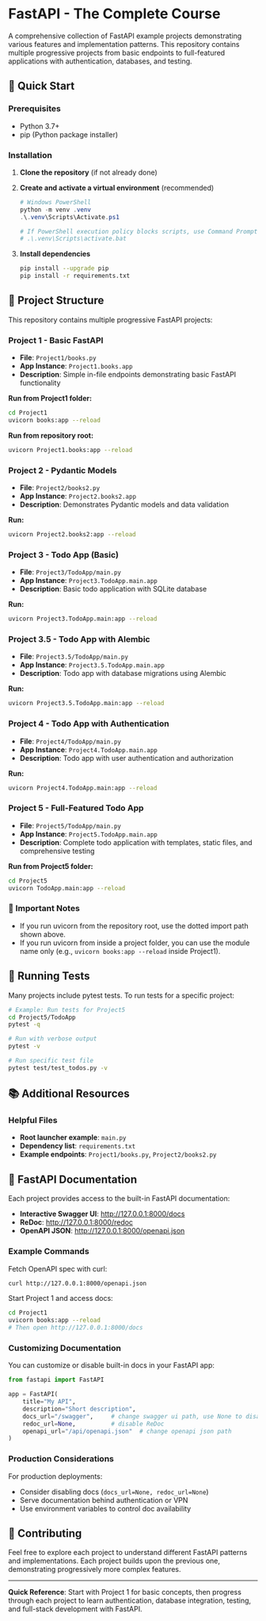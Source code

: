 # FastAPI - The Complete Course

A comprehensive collection of FastAPI example projects demonstrating various features and implementation patterns. This repository contains multiple progressive projects from basic endpoints to full-featured applications with authentication, databases, and testing.

## 🚀 Quick Start

### Prerequisites
- Python 3.7+
- pip (Python package installer)

### Installation

1. **Clone the repository** (if not already done)
2. **Create and activate a virtual environment** (recommended)
   ```powershell
   # Windows PowerShell
   python -m venv .venv
   .\.venv\Scripts\Activate.ps1
   
   # If PowerShell execution policy blocks scripts, use Command Prompt:
   # .\.venv\Scripts\activate.bat
   ```

3. **Install dependencies**
   ```bash
   pip install --upgrade pip
   pip install -r requirements.txt
   ```

## 📁 Project Structure

This repository contains multiple progressive FastAPI projects:

### Project 1 - Basic FastAPI
- **File**: `Project1/books.py`
- **App Instance**: `Project1.books.app`
- **Description**: Simple in-file endpoints demonstrating basic FastAPI functionality

**Run from Project1 folder:**
```bash
cd Project1
uvicorn books:app --reload
```

**Run from repository root:**
```bash
uvicorn Project1.books:app --reload
```

### Project 2 - Pydantic Models
- **File**: `Project2/books2.py`
- **App Instance**: `Project2.books2.app`
- **Description**: Demonstrates Pydantic models and data validation

**Run:**
```bash
uvicorn Project2.books2:app --reload
```

### Project 3 - Todo App (Basic)
- **File**: `Project3/TodoApp/main.py`
- **App Instance**: `Project3.TodoApp.main.app`
- **Description**: Basic todo application with SQLite database

**Run:**
```bash
uvicorn Project3.TodoApp.main:app --reload
```

### Project 3.5 - Todo App with Alembic
- **File**: `Project3.5/TodoApp/main.py`
- **App Instance**: `Project3.5.TodoApp.main.app`
- **Description**: Todo app with database migrations using Alembic

**Run:**
```bash
uvicorn Project3.5.TodoApp.main:app --reload
```

### Project 4 - Todo App with Authentication
- **File**: `Project4/TodoApp/main.py`
- **App Instance**: `Project4.TodoApp.main.app`
- **Description**: Todo app with user authentication and authorization

**Run:**
```bash
uvicorn Project4.TodoApp.main:app --reload
```

### Project 5 - Full-Featured Todo App
- **File**: `Project5/TodoApp/main.py`
- **App Instance**: `Project5.TodoApp.main.app`
- **Description**: Complete todo application with templates, static files, and comprehensive testing

**Run from Project5 folder:**
```bash
cd Project5
uvicorn TodoApp.main:app --reload
```

### 📝 Important Notes
- If you run uvicorn from the repository root, use the dotted import path shown above.
- If you run uvicorn from inside a project folder, you can use the module name only (e.g., `uvicorn books:app --reload` inside Project1).

## 🧪 Running Tests

Many projects include pytest tests. To run tests for a specific project:

```bash
# Example: Run tests for Project5
cd Project5/TodoApp
pytest -q

# Run with verbose output
pytest -v

# Run specific test file
pytest test/test_todos.py -v
```

## 📚 Additional Resources

### Helpful Files
- **Root launcher example**: `main.py`
- **Dependency list**: `requirements.txt`
- **Example endpoints**: `Project1/books.py`, `Project2/books2.py`

## 📖 FastAPI Documentation

Each project provides access to the built-in FastAPI documentation:

- **Interactive Swagger UI**: http://127.0.0.1:8000/docs
- **ReDoc**: http://127.0.0.1:8000/redoc
- **OpenAPI JSON**: http://127.0.0.1:8000/openapi.json

### Example Commands

Fetch OpenAPI spec with curl:
```bash
curl http://127.0.0.1:8000/openapi.json
```

Start Project 1 and access docs:
```bash
cd Project1
uvicorn books:app --reload
# Then open http://127.0.0.1:8000/docs
```

### Customizing Documentation

You can customize or disable built-in docs in your FastAPI app:

```python
from fastapi import FastAPI

app = FastAPI(
    title="My API",
    description="Short description",
    docs_url="/swagger",     # change swagger ui path, use None to disable
    redoc_url=None,          # disable ReDoc
    openapi_url="/api/openapi.json"  # change openapi json path
)
```

### Production Considerations

For production deployments:
- Consider disabling docs (`docs_url=None, redoc_url=None`)
- Serve documentation behind authentication or VPN
- Use environment variables to control doc availability

## 🤝 Contributing

Feel free to explore each project to understand different FastAPI patterns and implementations. Each project builds upon the previous one, demonstrating progressively more complex features.

---

**Quick Reference**: Start with Project 1 for basic concepts, then progress through each project to learn authentication, database integration, testing, and full-stack development with FastAPI.
